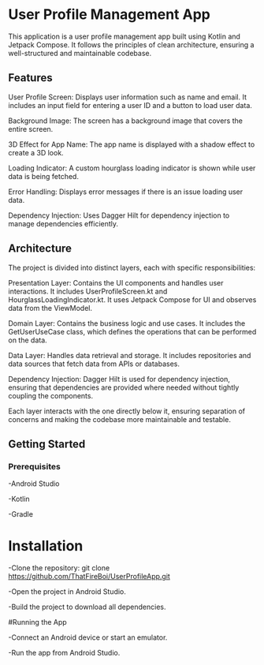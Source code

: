 # User Profile Management App

This application is a user profile management app built using Kotlin and Jetpack Compose. It follows the principles of clean architecture, ensuring a well-structured and maintainable codebase.

## Features

User Profile Screen: Displays user information such as name and email. It includes an input field for entering a user ID and a button to load user data.

Background Image: The screen has a background image that covers the entire screen.

3D Effect for App Name: The app name is displayed with a shadow effect to create a 3D look.

Loading Indicator: A custom hourglass loading indicator is shown while user data is being fetched.

Error Handling: Displays error messages if there is an issue loading user data.

Dependency Injection: Uses Dagger Hilt for dependency injection to manage dependencies efficiently.

## Architecture

The project is divided into distinct layers, each with specific responsibilities:

Presentation Layer: Contains the UI components and handles user interactions. It includes UserProfileScreen.kt and HourglassLoadingIndicator.kt. It uses Jetpack Compose for UI and observes data from the ViewModel.

Domain Layer: Contains the business logic and use cases. It includes the GetUserUseCase class, which defines the operations that can be performed on the data.

Data Layer: Handles data retrieval and storage. It includes repositories and data sources that fetch data from APIs or databases.

Dependency Injection: Dagger Hilt is used for dependency injection, ensuring that dependencies are provided where needed without tightly coupling the components.

Each layer interacts with the one directly below it, ensuring separation of concerns and making the codebase more maintainable and testable.

## Getting Started

### Prerequisites

-Android Studio

-Kotlin

-Gradle

# Installation

-Clone the repository: git clone https://github.com/ThatFireBoi/UserProfileApp.git

-Open the project in Android Studio.

-Build the project to download all dependencies.

#Running the App

-Connect an Android device or start an emulator.

-Run the app from Android Studio.
